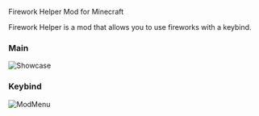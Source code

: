 Firework Helper Mod for Minecraft

Firework Helper is a mod that allows you to use fireworks with a keybind.

### Main
![Showcase](https://i.ibb.co/kTVcxSb/ezgif-6fbf725f63d5eb.gif)


### Keybind 
![ModMenu](https://i.ibb.co/M5yLV0Fd/57175-D30-4984-4014-8-B30-D37-EDACFAD82.png)

